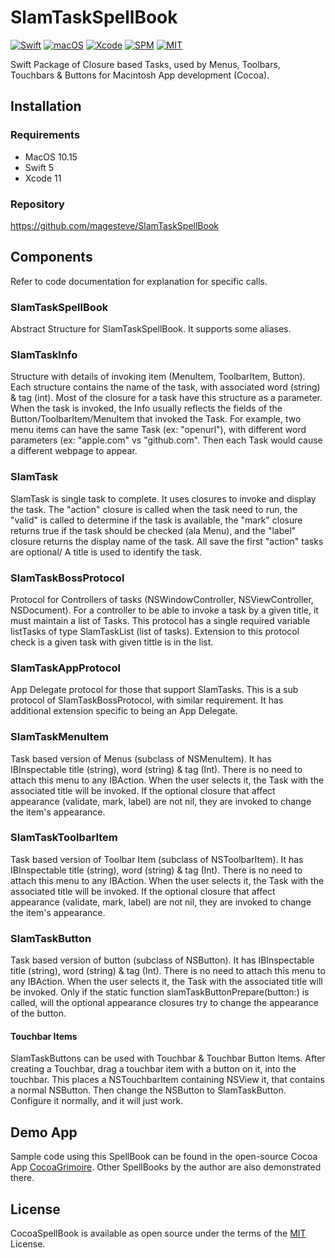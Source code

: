 # SlamTaskSpellBook

[![Swift](https://img.shields.io/badge/Swift-5-blue.svg)](https://swift.org)
[![macOS](https://img.shields.io/badge/os-macOS-blue.svg)](https://apple.com/mac)
[![Xcode](https://img.shields.io/badge/Xcode-12-blue.svg)](https://developer.apple.com/xcode)
[![SPM](https://img.shields.io/badge/SPM-Compatible-blue)](https://swift.org/package-manager)
[![MIT](https://img.shields.io/badge/License-MIT-blue.svg)](https://opensource.org/licenses/MIT)

Swift Package of Closure based Tasks, used by Menus, Toolbars, Touchbars & Buttons for Macintosh App development (Cocoa).

## Installation

### Requirements

- MacOS 10.15
- Swift 5
- Xcode 11

### Repository

  https://github.com/magesteve/SlamTaskSpellBook

## Components

Refer to code documentation for explanation for specific calls.

### SlamTaskSpellBook

Abstract Structure for SlamTaskSpellBook. It supports some aliases.

### SlamTaskInfo

Structure with details of invoking item (MenuItem, ToolbarItem, Button).  Each structure contains the name of the task, with associated word (string) & tag (int). Most of the closure for a task have this structure as a parameter.  When the task is invoked, the Info usually reflects the fields of the Button/ToolbarItem/MenuItem that invoked the Task. For example, two menu items can have the same Task (ex: "openurl"), with different word parameters (ex: "apple.com" vs "github.com". Then each Task would cause a different webpage to appear.

### SlamTask

SlamTask is single task to complete. It uses closures to invoke and display the task.  The "action" closure is called when the task need to run, the "valid" is called to determine if the task is available, the "mark" closure returns true if the task should be checked (ala Menu), and the "label" closure returns the display name of the task. All save the first "action" tasks are optional/  A title is used to identify the task.  

### SlamTaskBossProtocol

Protocol for Controllers of tasks (NSWindowController, NSViewController, NSDocument).  For a controller to be able to invoke a task by a given title, it must maintain a list of Tasks. This protocol has a single required variable listTasks of type SlamTaskList (list of tasks).  Extension to this protocol check is a given task with given tittle is in the list.

### SlamTaskAppProtocol

App Delegate protocol for those that support SlamTasks.  This is a sub protocol of SlamTaskBossProtocol, with similar requirement. It has additional extension specific to being an App Delegate.

### SlamTaskMenuItem

Task based version of Menus (subclass of NSMenuItem). It has IBInspectable title (string), word (string) & tag (Int). There is no need to attach this menu to any IBAction. When the user selects it, the Task with the associated title will be invoked.  If the optional closure that affect appearance (validate, mark, label) are not nil, they are invoked to change the item's appearance.

### SlamTaskToolbarItem

Task based version of Toolbar Item (subclass of NSToolbarItem). It has IBInspectable title (string), word (string) & tag (Int). There is no need to attach this menu to any IBAction. When the user selects it, the Task with the associated title will be invoked.  If the optional closure that affect appearance (validate, mark, label) are not nil, they are invoked to change the item's appearance.

### SlamTaskButton

Task based version of button (subclass of NSButton). It has IBInspectable title (string), word (string) & tag (Int). There is no need to attach this menu to any IBAction. When the user selects it, the Task with the associated title will be invoked.  Only if the static function slamTaskButtonPrepare(button:) is called, will the optional appearance closures try to change the appearance of the button.

#### Touchbar Items

SlamTaskButtons can be used with Touchbar & Touchbar Button Items. After creating a Touchbar, drag a touchbar item with a button on it, into the touchbar. This places a NSTouchbarItem containing NSView it, that contains a normal NSButton. Then change the NSButton to SlamTaskButton. Configure it normally, and it will just work.

## Demo App

Sample code using this SpellBook can be found in the open-source Cocoa App [CocoaGrimoire](https://github.com/magesteve/CocoaGrimoire). Other SpellBooks by the author are also demonstrated there.

## License

CocoaSpellBook is available as open source under the terms of the [MIT](https://github.com/magesteve/SlamTaskSpellBook/blob/main/LICENSE) License.
